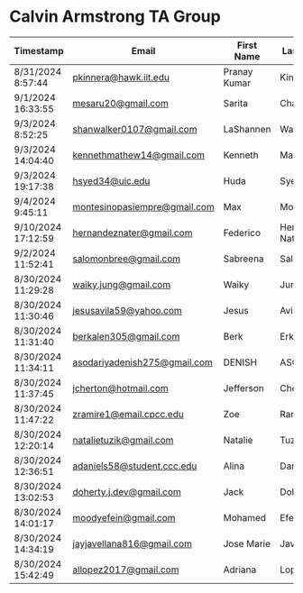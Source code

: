 # Calvin Armstrong TA Group
| Timestamp          | Email                        | First Name         | Last Name        |
| ------------------ | ---------------------------- | ------------------ | ---------------- |
| 8/31/2024 8:57:44  | pkinnera@hawk.iit.edu        | Pranay Kumar       | Kinnera          |        
| 9/1/2024 16:33:55  | mesaru20@gmail.com           | Sarita	         | Chaudhary        |
| 9/3/2024 8:52:25   | shanwalker0107@gmail.com     | LaShannen 	     | Walker           |
| 9/3/2024 14:04:40  | kennethmathew14@gmail.com    | Kenneth            | Mathew           |
| 9/3/2024 19:17:38  | hsyed34@uic.edu              | Huda               | Syed             |
| 9/4/2024 9:45:11   | montesinopasiempre@gmail.com | Max                | Montesino        |    
| 9/10/2024 17:12:59 | hernandeznater@gmail.com     | Federico           | Hernandez Nater  |
| 9/2/2024 11:52:41  | salomonbree@gmail.com        | Sabreena           | Salomon          |
| 8/30/2024 11:29:28 | waiky.jung@gmail.com         | Waiky              | Jung             |
| 8/30/2024 11:30:46 | jesusavila59@yahoo.com       | Jesus              | Avila            |
| 8/30/2024 11:31:40 | berkalen305@gmail.com        | Berk               | Erkan            |
| 8/30/2024 11:34:11 | asodariyadenish275@gmail.com | DENISH             | ASODARIYA        | 
| 8/30/2024 11:37:45 | jcherton@hotmail.com         | Jefferson          | Cherrington      |
| 8/30/2024 11:47:22 | zramire1@email.cpcc.edu      | Zoe                | Ramirez          |
| 8/30/2024 12:20:14 | natalietuzik@gmail.com       | Natalie            | Tuzik            |
| 8/30/2024 12:36:51 | adaniels58@student.ccc.edu   | Alina	             | Daniels          |
| 8/30/2024 13:02:53 | doherty.j.dev@gmail.com      | Jack               | Doherty          |
| 8/30/2024 14:01:17 | moodyefein@gmail.com         | Mohamed 	         | Efein            |
| 8/30/2024 14:34:19 | jayjavellana816@gmail.com    | Jose Marie         | Javellana        |
| 8/30/2024 15:42:49 | allopez2017@gmail.com        | Adriana            | Lopez            |
